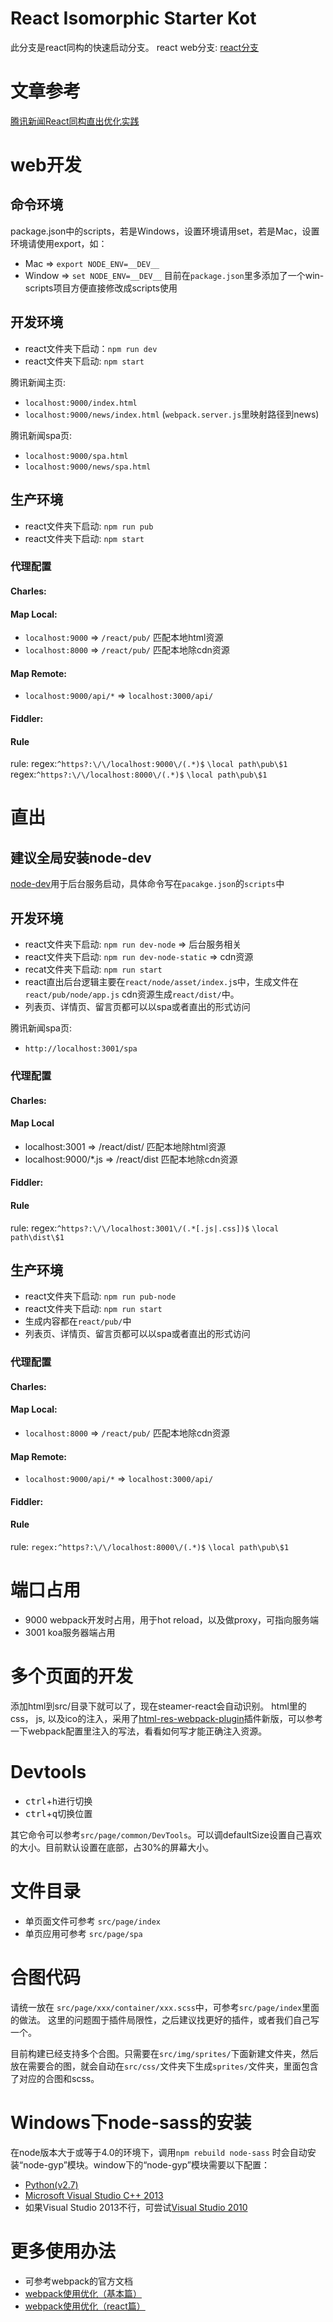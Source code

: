 # React Isomorphic Starter Kot
此分支是react同构的快速启动分支。 react web分支: [react分支](https://github.com/SteamerTeam/steamer-react/tree/react)


# 文章参考
[腾讯新闻React同构直出优化实践](https://github.com/lcxfs1991/blog/issues/10)

# web开发

## 命令环境
package.json中的scripts，若是Windows，设置环境请用set，若是Mac，设置环境请使用export，如：
* Mac => `export NODE_ENV=__DEV__`
* Window => `set NODE_ENV=__DEV__`
目前在`package.json`里多添加了一个win-scripts项目方便直接修改成scripts使用

## 开发环境
* react文件夹下启动：`npm run dev`
* react文件夹下启动: `npm start`

腾讯新闻主页:
* `localhost:9000/index.html` 
* `localhost:9000/news/index.html` (`webpack.server.js`里映射路径到news)

腾讯新闻spa页:
* `localhost:9000/spa.html`
* `localhost:9000/news/spa.html`


## 生产环境
* react文件夹下启动: `npm run pub`
* react文件夹下启动: `npm start`

### 代理配置
#### Charles:
#### Map Local: 
* `localhost:9000` => `/react/pub/` 匹配本地html资源
* `localhost:8000` => `/react/pub/` 匹配本地除cdn资源 

#### Map Remote: 
* `localhost:9000/api/*` => `localhost:3000/api/`

#### Fiddler:
#### Rule
rule:
regex:`^https?:\/\/localhost:9000\/(.*)$`    `\local path\pub\$1`
regex:`^https?:\/\/localhost:8000\/(.*)$`    `\local path\pub\$1`


# 直出
## 建议全局安装node-dev
[node-dev](https://www.npmjs.com/package/node-dev)用于后台服务启动，具体命令写在`pacakge.json`的`scripts`中

## 开发环境
* react文件夹下启动: `npm run dev-node` => 后台服务相关
* react文件夹下启动: `npm run dev-node-static`  => cdn资源
* recat文件夹下启动: `npm run start`
* react直出后台逻辑主要在`react/node/asset/index.j`s中，生成文件在`react/pub/node/app.js`
cdn资源生成`react/dist/`中。
* 列表页、详情页、留言页都可以以spa或者直出的形式访问

腾讯新闻spa页:
* `http://localhost:3001/spa`

### 代理配置
#### Charles:
#### Map Local
* localhost:3001 => /react/dist/ 匹配本地除html资源 
* localhost:9000/*.js => /react/dist 匹配本地除cdn资源 

#### Fiddler:
#### Rule
rule:
regex:`^https?:\/\/localhost:3001\/(.*[.js|.css])$`    `\local path\dist\$1`


## 生产环境
* react文件夹下启动: `npm run pub-node`
* react文件夹下启动: `npm run start`
* 生成内容都在`react/pub/`中
* 列表页、详情页、留言页都可以以spa或者直出的形式访问

### 代理配置
#### Charles:
#### Map Local: 
* `localhost:8000` => `/react/pub/` 匹配本地除cdn资源 

#### Map Remote: 
* `localhost:9000/api/*` => `localhost:3000/api/`

#### Fiddler:
#### Rule
rule:
`regex:^https?:\/\/localhost:8000\/(.*)$`    `\local path\pub\$1`

# 端口占用
* 9000 webpack开发时占用，用于hot reload，以及做proxy，可指向服务端
* 3001 koa服务器端占用

# 多个页面的开发
添加html到src/目录下就可以了，现在steamer-react会自动识别。
html里的css， js, 以及ico的注入，采用了[html-res-webpack-plugin](https://github.com/lcxfs1991/html-res-webpack-plugin/blob/master/README_ZH.md)插件新版，可以参考一下webpack配置里注入的写法，看看如何写才能正确注入资源。

# Devtools
* <kbd>ctrl</kbd>+<kbd>h</kbd>进行切换
* <kbd>ctrl</kbd>+<kbd>q</kbd>切换位置

其它命令可以参考`src/page/common/DevTools`。可以调defaultSize设置自己喜欢的大小。目前默认设置在底部，占30%的屏幕大小。

# 文件目录
* 单页面文件可参考 `src/page/index`
* 单页应用可参考 `src/page/spa`


# 合图代码
请统一放在 `src/page/xxx/container/xxx.scss`中，可参考`src/page/index`里面的做法。
这里的问题囿于插件局限性，之后建议找更好的插件，或者我们自己写一个。

目前构建已经支持多个合图。只需要在`src/img/sprites/`下面新建文件夹，然后放在需要合的图，就会自动在`src/css/`文件夹下生成`sprites/`文件夹，里面包含了对应的合图和scss。

# Windows下node-sass的安装
在node版本大于或等于4.0的环境下，调用`npm rebuild node-sass` 时会自动安装“node-gyp”模块。window下的“node-gyp”模块需要以下配置：

* [Python(v2.7)](https://www.python.org/ftp/python/2.7.9/python-2.7.9.amd64.msi)
* [Microsoft Visual Studio C++ 2013](https://www.visualstudio.com/downloads/download-visual-studio-vs#d-express-windows-desktop)
* 如果Visual Studio 2013不行，可尝试[Visual Studio 2010](https://github.com/nodejs/node-gyp/wiki/Visual-Studio-2010-Setup)

# 更多使用办法
* 可参考webpack的官方文档
* [webpack使用优化（基本篇）](https://github.com/lcxfs1991/blog/issues/2)
* [webpack使用优化（react篇）](https://github.com/lcxfs1991/blog/issues/7)

